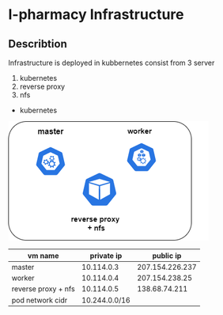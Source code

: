 # I-pharmacy Infrastructure
## Describtion
Infrastructure is deployed in kubbernetes consist from  3 server 
1. kubernetes
2. reverse proxy
3. nfs

* kubernetes

![k8s](https://github.com/sherifkhedr/I-pharmacy/blob/master/infrak8s.drawio.png)   

| vm name | private ip  | public ip |  
|--------|--------|---------------------|
| master |  10.114.0.3  | 207.154.226.237 |
| worker |       10.114.0.4 |  207.154.238.25 |
| reverse proxy + nfs |  10.114.0.5    |      138.68.74.211      | 
| pod network cidr| 10.244.0.0/16       |